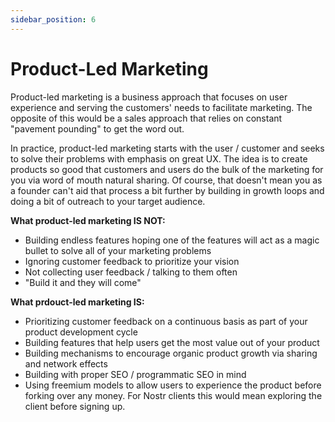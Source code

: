 ```yaml
---
sidebar_position: 6
---
```


# Product-Led Marketing

Product-led marketing is a business approach that focuses on user experience and serving the customers' needs to facilitate marketing. The opposite of this would be a sales approach that relies on constant "pavement pounding" to get the word out. 

In practice, product-led marketing starts with the user / customer and seeks to solve their problems with emphasis on great UX. The idea is to create products so good that customers and users do the bulk of the marketing for you via word of mouth natural sharing. Of course, that doesn't mean you as a founder can't aid that process a bit further by building in growth loops and doing a bit of outreach to your target audience. 

**What product-led marketing IS NOT:**

- Building endless features hoping one of the features will act as a magic bullet to solve all of your marketing problems
- Ignoring customer feedback to prioritize your vision
- Not collecting user feedback / talking to them often
- "Build it and they will come"

**What prdouct-led marketing IS:**

- Prioritizing customer feedback on a continuous basis as part of your product development cycle
- Building features that help users get the most value out of your product
- Building mechanisms to encourage organic product growth via sharing and network effects
- Building with proper SEO / programmatic SEO in mind
- Using freemium models to allow users to experience the product before forking over any money. For Nostr clients this would mean exploring the client before signing up.



